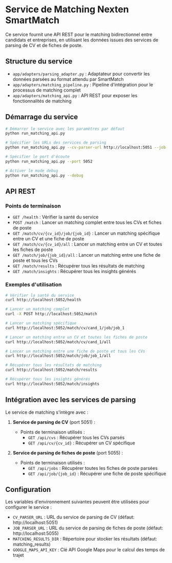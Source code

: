 # Service de Matching Nexten SmartMatch

Ce service fournit une API REST pour le matching bidirectionnel entre candidats et entreprises, en utilisant les données issues des services de parsing de CV et de fiches de poste.

## Structure du service

- `app/adapters/parsing_adapter.py` : Adaptateur pour convertir les données parsées au format attendu par SmartMatch
- `app/adapters/matching_pipeline.py` : Pipeline d'intégration pour le processus de matching complet
- `app/adapters/matching_api.py` : API REST pour exposer les fonctionnalités de matching

## Démarrage du service

```bash
# Démarrer le service avec les paramètres par défaut
python run_matching_api.py

# Spécifier les URLs des services de parsing
python run_matching_api.py --cv-parser-url http://localhost:5051 --job-parser-url http://localhost:5055

# Spécifier le port d'écoute
python run_matching_api.py --port 5052

# Activer le mode debug
python run_matching_api.py --debug
```

## API REST

### Points de terminaison

- `GET /health` : Vérifier la santé du service
- `POST /match` : Lancer un matching complet entre tous les CVs et fiches de poste
- `GET /match/cv/{cv_id}/job/{job_id}` : Lancer un matching spécifique entre un CV et une fiche de poste
- `GET /match/cv/{cv_id}/all` : Lancer un matching entre un CV et toutes les fiches de poste
- `GET /match/job/{job_id}/all` : Lancer un matching entre une fiche de poste et tous les CVs
- `GET /match/results` : Récupérer tous les résultats de matching
- `GET /match/insights` : Récupérer tous les insights générés

### Exemples d'utilisation

```bash
# Vérifier la santé du service
curl http://localhost:5052/health

# Lancer un matching complet
curl -X POST http://localhost:5052/match

# Lancer un matching spécifique
curl http://localhost:5052/match/cv/cand_1/job/job_1

# Lancer un matching entre un CV et toutes les fiches de poste
curl http://localhost:5052/match/cv/cand_1/all

# Lancer un matching entre une fiche de poste et tous les CVs
curl http://localhost:5052/match/job/job_1/all

# Récupérer tous les résultats de matching
curl http://localhost:5052/match/results

# Récupérer tous les insights générés
curl http://localhost:5052/match/insights
```

## Intégration avec les services de parsing

Le service de matching s'intègre avec :

1. **Service de parsing de CV** (port 5051) :
   - Points de terminaison utilisés :
     - `GET /api/cvs` : Récupérer tous les CVs parsés
     - `GET /api/cv/{cv_id}` : Récupérer un CV spécifique

2. **Service de parsing de fiches de poste** (port 5055) :
   - Points de terminaison utilisés :
     - `GET /api/jobs` : Récupérer toutes les fiches de poste parsées
     - `GET /api/job/{job_id}` : Récupérer une fiche de poste spécifique

## Configuration

Les variables d'environnement suivantes peuvent être utilisées pour configurer le service :

- `CV_PARSER_URL` : URL du service de parsing de CV (défaut: http://localhost:5051)
- `JOB_PARSER_URL` : URL du service de parsing de fiches de poste (défaut: http://localhost:5055)
- `MATCHING_RESULTS_DIR` : Répertoire pour stocker les résultats (défaut: matching_results)
- `GOOGLE_MAPS_API_KEY` : Clé API Google Maps pour le calcul des temps de trajet
